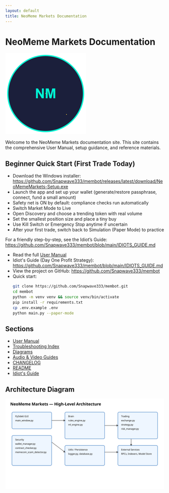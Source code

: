 ```yaml
---
layout: default
title: NeoMeme Markets Documentation
---
```


# NeoMeme Markets Documentation

![Logo](../assets/sprites/logo_main.png)

Welcome to the NeoMeme Markets documentation site. This site contains the comprehensive User Manual, setup guidance, and reference materials.
## Beginner Quick Start (First Trade Today)
- Download the Windows installer: https://github.com/Snapwave333/membot/releases/latest/download/NeoMemeMarkets-Setup.exe
- Launch the app and set up your wallet (generate/restore passphrase, connect, fund a small amount)
- Safety net is ON by default: compliance checks run automatically
- Switch Market Mode to Live
- Open Discovery and choose a trending token with real volume
- Set the smallest position size and place a tiny buy
- Use Kill Switch or Emergency Stop anytime if uncertain
- After your first trade, switch back to Simulation (Paper Mode) to practice

For a friendly step-by-step, see the Idiot’s Guide: https://github.com/Snapwave333/membot/blob/main/IDIOTS_GUIDE.md

- Read the full [User Manual](./user-manual.html)
- Idiot's Guide (Day One Profit Strategy): https://github.com/Snapwave333/membot/blob/main/IDIOTS_GUIDE.md
- View the project on GitHub: https://github.com/Snapwave333/membot
- Quick start:
  ```bash
  git clone https://github.com/Snapwave333/membot.git
  cd membot
  python -m venv venv && source venv/bin/activate
  pip install -r requirements.txt
  cp .env.example .env
  python main.py --paper-mode
  ```

## Sections
- [User Manual](./user-manual.html)
- [Troubleshooting Index](./troubleshooting.html)
- [Diagrams](./diagrams.html)
- [Audio & Video Guides](./media-guides.html)
- [CHANGELOG](https://github.com/Snapwave333/membot/blob/main/CHANGELOG.md)
- [README](https://github.com/Snapwave333/membot/blob/main/README.md)
- [Idiot's Guide](https://github.com/Snapwave333/membot/blob/main/IDIOTS_GUIDE.md)

## Architecture Diagram
![System Architecture](./assets/architecture.svg)

